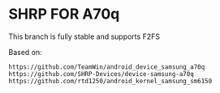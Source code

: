 # SHRP FOR A70q

This branch is fully stable and supports F2FS

Based on:
```
https://github.com/TeamWin/android_device_samsung_a70q
https://github.com/SHRP-Devices/device-samsung-a70q
https://github.com/rtd1250/android_kernel_samsung_sm6150
```
